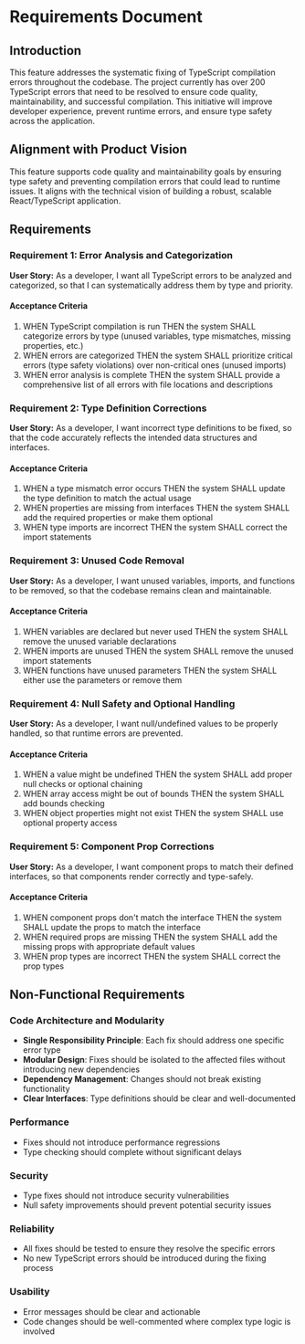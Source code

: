 # Requirements Document

## Introduction

This feature addresses the systematic fixing of TypeScript compilation errors throughout the codebase. The project currently has over 200 TypeScript errors that need to be resolved to ensure code quality, maintainability, and successful compilation. This initiative will improve developer experience, prevent runtime errors, and ensure type safety across the application.

## Alignment with Product Vision

This feature supports code quality and maintainability goals by ensuring type safety and preventing compilation errors that could lead to runtime issues. It aligns with the technical vision of building a robust, scalable React/TypeScript application.

## Requirements

### Requirement 1: Error Analysis and Categorization

**User Story:** As a developer, I want all TypeScript errors to be analyzed and categorized, so that I can systematically address them by type and priority.

#### Acceptance Criteria

1. WHEN TypeScript compilation is run THEN the system SHALL categorize errors by type (unused variables, type mismatches, missing properties, etc.)
2. WHEN errors are categorized THEN the system SHALL prioritize critical errors (type safety violations) over non-critical ones (unused imports)
3. WHEN error analysis is complete THEN the system SHALL provide a comprehensive list of all errors with file locations and descriptions

### Requirement 2: Type Definition Corrections

**User Story:** As a developer, I want incorrect type definitions to be fixed, so that the code accurately reflects the intended data structures and interfaces.

#### Acceptance Criteria

1. WHEN a type mismatch error occurs THEN the system SHALL update the type definition to match the actual usage
2. WHEN properties are missing from interfaces THEN the system SHALL add the required properties or make them optional
3. WHEN type imports are incorrect THEN the system SHALL correct the import statements

### Requirement 3: Unused Code Removal

**User Story:** As a developer, I want unused variables, imports, and functions to be removed, so that the codebase remains clean and maintainable.

#### Acceptance Criteria

1. WHEN variables are declared but never used THEN the system SHALL remove the unused variable declarations
2. WHEN imports are unused THEN the system SHALL remove the unused import statements
3. WHEN functions have unused parameters THEN the system SHALL either use the parameters or remove them

### Requirement 4: Null Safety and Optional Handling

**User Story:** As a developer, I want null/undefined values to be properly handled, so that runtime errors are prevented.

#### Acceptance Criteria

1. WHEN a value might be undefined THEN the system SHALL add proper null checks or optional chaining
2. WHEN array access might be out of bounds THEN the system SHALL add bounds checking
3. WHEN object properties might not exist THEN the system SHALL use optional property access

### Requirement 5: Component Prop Corrections

**User Story:** As a developer, I want component props to match their defined interfaces, so that components render correctly and type-safely.

#### Acceptance Criteria

1. WHEN component props don't match the interface THEN the system SHALL update the props to match the interface
2. WHEN required props are missing THEN the system SHALL add the missing props with appropriate default values
3. WHEN prop types are incorrect THEN the system SHALL correct the prop types

## Non-Functional Requirements

### Code Architecture and Modularity
- **Single Responsibility Principle**: Each fix should address one specific error type
- **Modular Design**: Fixes should be isolated to the affected files without introducing new dependencies
- **Dependency Management**: Changes should not break existing functionality
- **Clear Interfaces**: Type definitions should be clear and well-documented

### Performance
- Fixes should not introduce performance regressions
- Type checking should complete without significant delays

### Security
- Type fixes should not introduce security vulnerabilities
- Null safety improvements should prevent potential security issues

### Reliability
- All fixes should be tested to ensure they resolve the specific errors
- No new TypeScript errors should be introduced during the fixing process

### Usability
- Error messages should be clear and actionable
- Code changes should be well-commented where complex type logic is involved